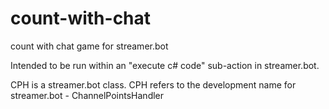 # count-with-chat
count with chat game for streamer.bot

Intended to be run within an "execute c# code" sub-action in streamer.bot.

CPH is a streamer.bot class. CPH refers to the development name for streamer.bot - ChannelPointsHandler
